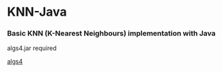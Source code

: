 # KNN-Java

### Basic KNN (K-Nearest Neighbours) implementation with Java 

algs4.jar required

[algs4](https://algs4.cs.princeton.edu/code)
